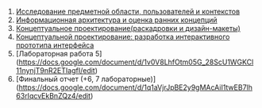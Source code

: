 1. [Исследование предметной области, пользователей и контекстов](https://drive.google.com/drive/folders/1IaxTIqRllMrZt8FX3gMl6jmQkEZJcJNV)
2. [Информационная архитектура и оценка ранних концепций](https://drive.google.com/drive/folders/1IaxTIqRllMrZt8FX3gMl6jmQkEZJcJNV)
3. [Концептуальное проектирование(раскадровки и дизайн-макеты)](https://drive.google.com/drive/folders/1IaxTIqRllMrZt8FX3gMl6jmQkEZJcJNV)
4. [Концептуальной проектирование: разработка интерактивного прототипа интерфейса](https://drive.google.com/open?id=1nVl6G7u-SXmr18ZBOIMbS7GgBlbzW3FBvfDFT_4vFVM)
5. [Лабораторная работа 5] (https://docs.google.com/document/d/1v0V8LhfOtm05G_28ScU1WGKCl11nynjT9nR2ETIagfI/edit) 
6. [Финальный отчет (+6, 7 лабораторные)] (https://docs.google.com/document/d/1q1aVjrJpBE2y9gMAcAiI1twEB7lh63rIqcvEkBnZQz4/edit)
